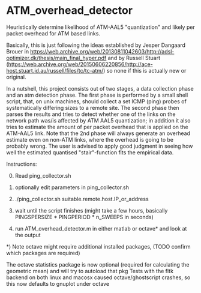 # ATM_overhead_detector
Heuristically determine likelihood of ATM-AAL5 "quantization" and likely per packet overhead for ATM based links.

Basically, this is just following the ideas established by Jesper Dangaard Brouer in https://web.archive.org/web/20130811042603/http://adsl-optimizer.dk/thesis/main_final_hyper.pdf and by Russell Stuart (https://web.archive.org/web/20150606220856/http://ace-host.stuart.id.au/russell/files/tc/tc-atm/) so none if this is actually new or original.

In a nutshell, this project consists out of two stages, a data collection phase and an atm detection phase. 
	The first phase is performed by a small shell script, that, on unix machines, should collect a set ICMP (ping) probes of systematically differing sizes to a remote site.
	The second phase then parses the results and tries to detect whether one of the links on the network path was/is affected by ATM AAL5 quantization; in addition it also tries to estimate the amount of per packet overhead that is applied on the ATM-AAL5 link. Note that the 2nd phase will always generate an overhead estimate even on non-ATM links, where the overhead is going to be probably wrong. The user is advised to apply good judgment in seeing how well the estimated quantised "stair"-function fits the empirical data.
  
  
  
  
  

Instructions:

0) Read ping_collector.sh

1) optionally edit parameters in ping_collector.sh

2) ./ping_collector.sh suitable.remote.host.IP_or_address

3) wait until the script finishes (might take a few hours, basically PINGSPERSIZE * PINGPERIOD * n_SWEEPS in seconds)

4) run ATM_overhead_detector.m in either matlab or octave* and look at the output




*) Note octave might require additional installed packages, (TODO confirm which packages are required)

The octave statistics package is now optional (required for calculating the geometric mean) and will try to autoload that pkg
Tests with the fltk backend on both linux and macosx caused octave/ghostscript crashes, so this now defaults to gnuplot under octave
